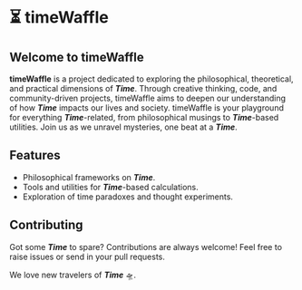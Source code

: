 # ⏳ timeWaffle

## Welcome to timeWaffle
**timeWaffle** is a project dedicated to exploring the philosophical, theoretical, and practical dimensions of _**Time**_. Through creative thinking, code, and community-driven projects, timeWaffle aims to deepen our understanding of how _**Time**_ impacts our lives and society. timeWaffle is your playground for everything _**Time**_-related, from philosophical musings to _**Time**_-based utilities. Join us as we unravel mysteries, one beat at a _**Time**_.

## Features
- Philosophical frameworks on _**Time**_.
- Tools and utilities for _**Time**_-based calculations.
- Exploration of time paradoxes and thought experiments.

## Contributing

Got some _**Time**_ to spare? Contributions are always welcome! Feel free to raise issues or send in your pull requests. 

We love new travelers of _**Time**_ 🛸.
